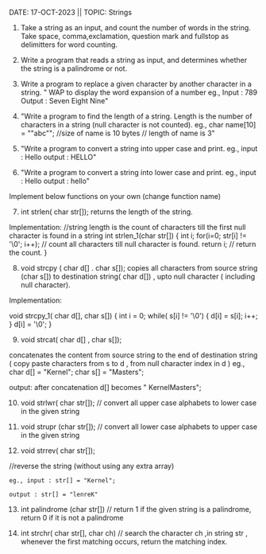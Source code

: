 DATE: 17-OCT-2023 || TOPIC: Strings

1. Take a string as an input, and count the number of words in the string. Take space, comma,exclamation, question mark and fullstop as delimitters for word counting.

2. Write a program that reads a string as input, and determines whether the string is a palindrome or not.

3. Write a program to replace a given character by another character in a string.
" WAP to display the word expansion of a number
eg., Input : 789
Output : Seven Eight Nine"

4. "Write a program to find the length of a string. Length is the number of characters in a string (null character is not counted).
	eg., char name[10] = ""abc""; //size of name is 10 bytes
            // length of name is 3"
5. "Write a program to convert a string into upper case and print.
	eg., input : Hello
	output : HELLO"

6. "Write a program to convert a string into lower case and print.
	eg., input : Hello
	output : hello"

Implement below functions on your own (change function name)

7. int strlen( char str[]);
	returns the length of the string.

Implementation:
//string length is the count of characters till the first null character is found in a string
int strlen_1(char str[])
{
int i;
for(i=0; str[i] != '\0'; i++); // count all characters till null character is found.
return i;  // return the count.
}

8. void strcpy ( char d[] . char s[]);
copies all characters from source string (char s[]) to destination string( char d[]) , upto null character ( including null character).

Implementation:

void strcpy_1( char d[], char s[])
{
int i = 0;
while( s[i] != '\0')
{
d[i] = s[i];
i++;
}
d[i] = '\0';
}

9. void strcat( char d[] , char s[]);

concatenates the content from source string to the end of destination string ( copy paste characters from s to  d , from null character index in d )
eg., char d[] = "Kernel";
char s[] = "Masters";

output: after concatenation d[] becomes " KernelMasters";

10.  void strlwr( char str[]);
// convert all upper case alphabets to lower case in the given string

11. void strupr (char str[]);
// convert all lower case alphabets to upper case in the given string

12. void strrev( char str[]);

//reverse the string (without using any extra array)

	eg., input : str[] = "Kernel";
	
	output : str[] = "lenreK"

13. int palindrome (char str[])
// return 1 if the given string is a palindrome, return 0 if it is not a palindrome

14. int strchr( char str[], char ch)
// search the character ch ,in string str , whenever the first matching occurs, return the matching index. 

